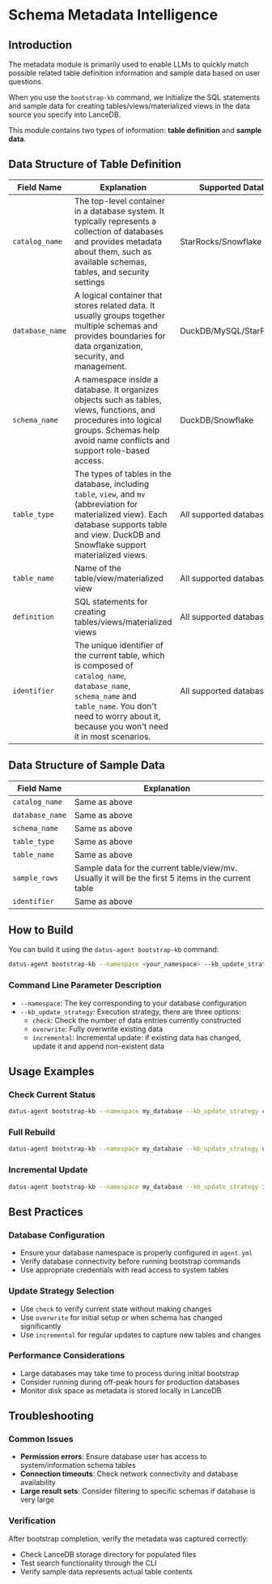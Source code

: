 # Schema Metadata Intelligence

## Introduction

The metadata module is primarily used to enable LLMs to quickly match possible related table definition information and sample data based on user questions.

When you use the `bootstrap-kb` command, we initialize the SQL statements and sample data for creating tables/views/materialized views in the data source you specify into LanceDB.

This module contains two types of information: **table definition** and **sample data**.

## Data Structure of Table Definition

| Field Name | Explanation | Supported Database Types |
|------------|-------------|--------------------------|
| `catalog_name` | The top-level container in a database system. It typically represents a collection of databases and provides metadata about them, such as available schemas, tables, and security settings | StarRocks/Snowflake |
| `database_name` | A logical container that stores related data. It usually groups together multiple schemas and provides boundaries for data organization, security, and management. | DuckDB/MySQL/StarRocks/Snowflake |
| `schema_name` | A namespace inside a database. It organizes objects such as tables, views, functions, and procedures into logical groups. Schemas help avoid name conflicts and support role-based access. | DuckDB/Snowflake |
| `table_type` | The types of tables in the database, including `table`, `view`, and `mv` (abbreviation for materialized view). Each database supports table and view. DuckDB and Snowflake support materialized views. | All supported databases |
| `table_name` | Name of the table/view/materialized view | All supported databases |
| `definition` | SQL statements for creating tables/views/materialized views | All supported databases |
| `identifier` | The unique identifier of the current table, which is composed of `catalog_name`, `database_name`, `schema_name` and `table_name`. You don't need to worry about it, because you won't need it in most scenarios. | All supported databases |

## Data Structure of Sample Data

| Field Name | Explanation |
|------------|-------------|
| `catalog_name` | Same as above |
| `database_name` | Same as above |
| `schema_name` | Same as above |
| `table_type` | Same as above |
| `table_name` | Same as above |
| `sample_rows` | Sample data for the current table/view/mv. Usually it will be the first 5 items in the current table |
| `identifier` | Same as above |

## How to Build

You can build it using the `datus-agent bootstrap-kb` command:

```bash
datus-agent bootstrap-kb --namespace <your_namespace> --kb_update_strategy [check/overwrite/incremental]
```

### Command Line Parameter Description

- `--namespace`: The key corresponding to your database configuration
- `--kb_update_strategy`: Execution strategy, there are three options:
  - `check`: Check the number of data entries currently constructed
  - `overwrite`: Fully overwrite existing data
  - `incremental`: Incremental update: if existing data has changed, update it and append non-existent data

## Usage Examples

### Check Current Status
```bash
datus-agent bootstrap-kb --namespace my_database --kb_update_strategy check
```

### Full Rebuild
```bash
datus-agent bootstrap-kb --namespace my_database --kb_update_strategy overwrite
```

### Incremental Update
```bash
datus-agent bootstrap-kb --namespace my_database --kb_update_strategy incremental
```

## Best Practices

### Database Configuration
- Ensure your database namespace is properly configured in `agent.yml`
- Verify database connectivity before running bootstrap commands
- Use appropriate credentials with read access to system tables

### Update Strategy Selection
- Use `check` to verify current state without making changes
- Use `overwrite` for initial setup or when schema has changed significantly
- Use `incremental` for regular updates to capture new tables and changes

### Performance Considerations
- Large databases may take time to process during initial bootstrap
- Consider running during off-peak hours for production databases
- Monitor disk space as metadata is stored locally in LanceDB

## Troubleshooting

### Common Issues
- **Permission errors**: Ensure database user has access to system/information schema tables
- **Connection timeouts**: Check network connectivity and database availability
- **Large result sets**: Consider filtering to specific schemas if database is very large

### Verification
After bootstrap completion, verify the metadata was captured correctly:
- Check LanceDB storage directory for populated files
- Test search functionality through the CLI
- Verify sample data represents actual table contents